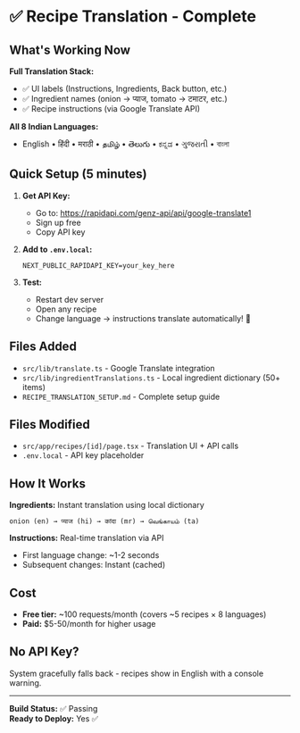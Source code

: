 # ✅ Recipe Translation - Complete

## What's Working Now

**Full Translation Stack:**
- ✅ UI labels (Instructions, Ingredients, Back button, etc.)
- ✅ Ingredient names (onion → प्याज, tomato → टमाटर, etc.)
- ✅ Recipe instructions (via Google Translate API)

**All 8 Indian Languages:**
- English • हिंदी • मराठी • தமிழ் • తెలుగు • ಕನ್ನಡ • ગુજરાતી • বাংলা

## Quick Setup (5 minutes)

1. **Get API Key:**
   - Go to: https://rapidapi.com/genz-api/api/google-translate1
   - Sign up free
   - Copy API key

2. **Add to `.env.local`:**
   ```
   NEXT_PUBLIC_RAPIDAPI_KEY=your_key_here
   ```

3. **Test:**
   - Restart dev server
   - Open any recipe
   - Change language → instructions translate automatically! 🎉

## Files Added
- `src/lib/translate.ts` - Google Translate integration
- `src/lib/ingredientTranslations.ts` - Local ingredient dictionary (50+ items)
- `RECIPE_TRANSLATION_SETUP.md` - Complete setup guide

## Files Modified
- `src/app/recipes/[id]/page.tsx` - Translation UI + API calls
- `.env.local` - API key placeholder

## How It Works

**Ingredients:** Instant translation using local dictionary
```
onion (en) → प्याज (hi) → कांदा (mr) → வெங்காயம் (ta)
```

**Instructions:** Real-time translation via API
- First language change: ~1-2 seconds
- Subsequent changes: Instant (cached)

## Cost
- **Free tier:** ~100 requests/month (covers ~5 recipes × 8 languages)
- **Paid:** $5-50/month for higher usage

## No API Key?
System gracefully falls back - recipes show in English with a console warning.

---

**Build Status:** ✅ Passing  
**Ready to Deploy:** Yes ✅

